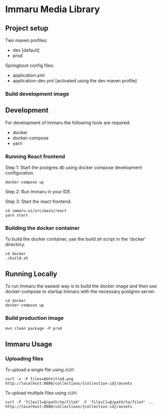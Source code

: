 # Immaru Media Library

## Project setup

Two maven profiles: 
* dev [default]
* prod

Springboot config files:
* application.yml
* application-dev.yml [activated using the dev maven profile]

### Build development image

## Development

For development of Immaru the following tools are required:

* docker
* docker-compose
* yarn

### Running React frontend

Step 1: Start the postgres db using docker compose development configuration.

    docker-compose up
    
Step 2: Run Immaru in your IDE.

Step 3: Start the react frontend.

    cd immaru-ui/src/main/react
    yarn start    

### Building the docker container

To build the docker container, use the build.sh script in the
'docker' directory.

    cd docker
    ./build.sh

## Running Locally

To run Immaru the easiest way is to build the docker image
and then use docker-compose to startup Immaru with the necessary
postgres server.

    cd docker
    docker-compose up

### Build production image

    mvn clean package -P prod
        
## Immaru Usage

### Uploading files
 
To upload a single file using cUrl:

    curl -v -F files=@Untitled.png http://localhost:8080/collections/{collection-id}/assets

To upload multiple files using cUrl:

    curl -F 'files[]=@/path/to/fileX' -F 'files[]=@/path/to/fileY' ... http://localhost:8080/collections/{collection-id}/assets
